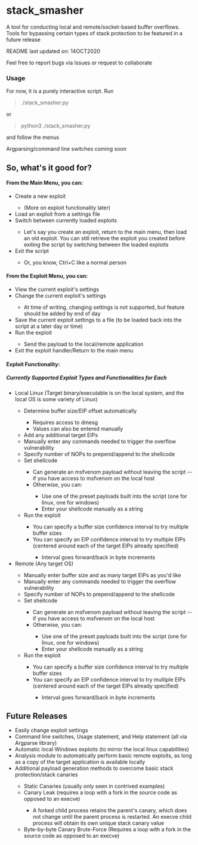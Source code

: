 # stack_smasher
A tool for conducting local and remote/socket-based buffer overflows.
Tools for bypassing certain types of stack protection to be featured in a future release

README last updated on: 14OCT2020

Feel free to report bugs via Issues or request to collaborate

### Usage
For now, it is a purely interactive script. Run 

> ./stack_smasher.py

or

> python3 ./stack_smasher.py

and follow the menus

Argparsing/command line switches coming soon

## So, what's it good for?

#### From the Main Menu, you can:
<ul>
  <li>Create a new exploit</li>
  <ul>
    <li>(More on exploit functionality later)</li>
  </ul>
  <li>Load an exploit from a settings file</li>
  <li>Switch between currently loaded exploits</li>
  <ul>
    <li>Let's say you create an exploit, return to the main menu, then load an old exploit. You can still retrieve the exploit you created before exiting the script by switching between the loaded exploits</li>
  </ul>
  <li>Exit the script</li>
  <ul>
    <li>Or, you know, Ctrl+C like a normal person</li>
  </ul>
</ul>
  
#### From the Exploit Menu, you can:
<ul>
  <li>View the current exploit's settings</li>
  <li>Change the current exploit's settings</li>
  <ul>
    <li>At time of writing, changing settings is not supported, but feature should be added by end of day</li>
  </ul>
  <li>Save the current exploit settings to a file (to be loaded back into the script at a later day or time)</li>
  <li>Run the exploit</li>
  <ul>
    <li>Send the payload to the local/remote application</li>
  </ul>
  <li>Exit the exploit handler/Return to the main menu</li>
</ul>      

#### Exploit Functionality:
##### Currently Supported Exploit Types and Functionalities for Each
<ul>
  <li>Local Linux (Target binary/executable is on the local system, and the local OS is some variety of Linux)</li>
  <ul>
    <li>Determine buffer size/EIP offset automatically</li>
    <ul>
      <li>Requires access to dmesg</li>
      <li>Values can also be entered manually</li>
    </ul>
    <li>Add any additional target EIPs</li>
    <li>Manually enter any commands needed to trigger the overflow vulnerability</li>
    <li>Specify number of NOPs to prepend/append to the shellcode</li>
    <li>Set shellcode</li>
    <ul>
      <li>Can generate an msfvenom payload without leaving the script -- if you have access to msfvenom on the local host</li>
      <li>Otherwise, you can:</li>
      <ul>
        <li>Use one of the preset payloads built into the script (one for linux, one for windows)</li>
        <li>Enter your shellcode manually as a string</li>
      </ul>
    </ul>
    <li>Run the exploit</li>
    <ul>
      <li>You can specify a buffer size confidence interval to try multiple buffer sizes</li>
      <li>You can specify an EIP confidence interval to try multiple EIPs (centered around each of the target EIPs already specified)</li>
      <ul>
        <li>Interval goes forward/back in byte increments</li>
      </ul>
    </ul>
  </ul>
  <li>Remote (Any target OS)</li>
  <ul>
    <li>Manually enter buffer size and as many target EIPs as you'd like</li>
    <li>Manually enter any commands needed to trigger the overflow vulnerability</li>
    <li>Specify number of NOPs to prepend/append to the shellcode</li>
    <li>Set shellcode</li>
    <ul>
      <li>Can generate an msfvenom payload without leaving the script -- if you have access to msfvenom on the local host</li>
      <li>Otherwise, you can:</li>
      <ul>
        <li>Use one of the preset payloads built into the script (one for linux, one for windows)</li>
        <li>Enter your shellcode manually as a string</li>
      </ul>
    </ul>
    <li>Run the exploit</li>
    <ul>
      <li>You can specify a buffer size confidence interval to try multiple buffer sizes</li>
      <li>You can specify an EIP confidence interval to try multiple EIPs (centered around each of the target EIPs already specified)</li>
      <ul>
        <li>Interval goes forward/back in byte increments</li>
      </ul>
    </ul>
  </ul>
</ul>
  
    
## Future Releases
<ul>
  <li>Easily change exploit settings</li>
  <li>Command line switches, Usage statement, and Help statement (all via Argparse library)</li>
  <li>Automatic local Windows exploits (to mirror the local linux capabilities)</li>
  <li>Analysis module to automatically perform basic remote exploits, as long as a copy of the target application is available locally</li>
  <li>Additional payload generation methods to overcome basic stack protection/stack canaries</li>
  <ul>
    <li>Static Canaries (usually only seen in contrived examples)</li>
    <li>Canary Leak (requires a loop with a fork in the source code as opposed to an execve)</li>
    <ul>
      <li>A forked child process retains the parent's canary, which does not change until the parent process is restarted. An execve child process will obtain its own unique stack canary value</li>
    </ul>
    <li>Byte-by-byte Canary Brute-Force (Requires a loop with a fork in the source code as opposed to an execve)</li>
  </ul>
</ul>
  
 </ul>
